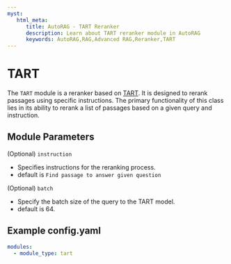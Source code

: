 ```yaml
---
myst:
   html_meta:
      title: AutoRAG - TART Reranker
      description: Learn about TART reranker module in AutoRAG
      keywords: AutoRAG,RAG,Advanced RAG,Reranker,TART
---
```

# TART

The `TART` module is a reranker based on [TART](https://arxiv.org/pdf/2211.09260.pdf). It is designed to rerank passages using specific instructions. The primary functionality of this class lies in its ability to rerank a list of passages based on a given query and instruction.

## **Module Parameters**
(Optional) `instruction`
- Specifies instructions for the reranking process.
- default is `Find passage to answer given question`

(Optional) `batch`

- Specify the batch size of the query to the TART model.
- default is 64.

## **Example config.yaml**
```yaml
modules:
  - module_type: tart
```
